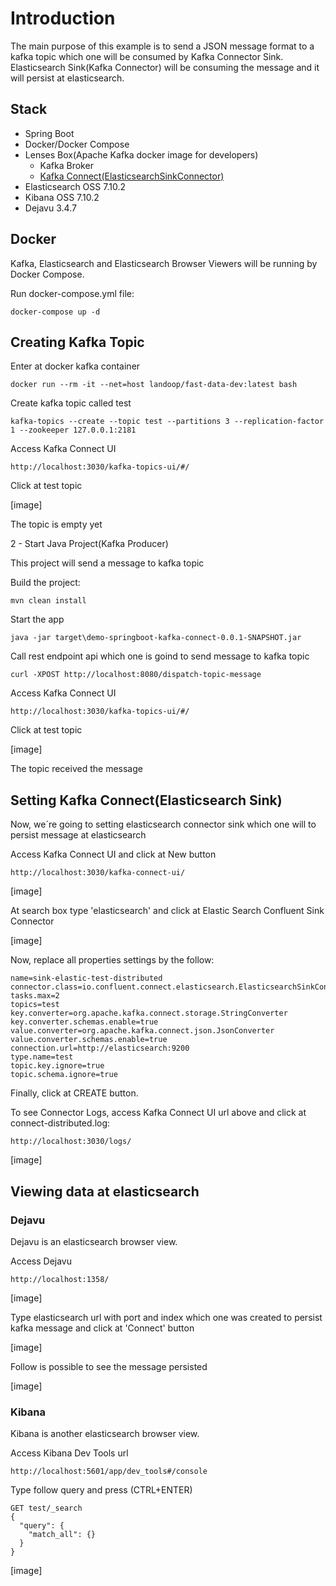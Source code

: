 # Introduction

The main purpose of this example is to send a JSON message format to a kafka topic which one will be consumed by Kafka Connector Sink.
Elasticsearch Sink(Kafka Connector) will be consuming the message and it will persist at elasticsearch.

## Stack
- Spring Boot
- Docker/Docker Compose
- Lenses Box(Apache Kafka docker image for developers)
  - Kafka Broker
  - [Kafka Connect(ElasticsearchSinkConnector)](https://docs.confluent.io/kafka-connect-elasticsearch/current/index.html)
- Elasticsearch OSS 7.10.2
- Kibana OSS 7.10.2
- Dejavu 3.4.7

## Docker

Kafka, Elasticsearch and Elasticsearch Browser Viewers will be running by Docker Compose.

Run docker-compose.yml file:
```
docker-compose up -d
```

## Creating Kafka Topic

Enter at docker kafka container
```
docker run --rm -it --net=host landoop/fast-data-dev:latest bash
```

Create kafka topic called test
```
kafka-topics --create --topic test --partitions 3 --replication-factor 1 --zookeeper 127.0.0.1:2181
```

Access Kafka Connect UI
```
http://localhost:3030/kafka-topics-ui/#/
```

Click at test topic

[image]

The topic is empty yet


2 - Start Java Project(Kafka Producer)

This project will send a message to kafka topic

Build the project:

```
mvn clean install
```

Start the app

```
java -jar target\demo-springboot-kafka-connect-0.0.1-SNAPSHOT.jar
``` 

Call rest endpoint api which one is goind to send message to kafka topic
```
curl -XPOST http://localhost:8080/dispatch-topic-message
```

Access Kafka Connect UI
```
http://localhost:3030/kafka-topics-ui/#/
```

Click at test topic

[image]

The topic received the message

## Setting Kafka Connect(Elasticsearch Sink)

Now, we´re going to setting elasticsearch connector sink which one will to persist message at elasticsearch

Access Kafka Connect UI and click at New button
 
```
http://localhost:3030/kafka-connect-ui/
```

[image]

At search box type 'elasticsearch' and click at Elastic Search Confluent Sink Connector

[image]

Now, replace all properties settings by the follow:

```
name=sink-elastic-test-distributed
connector.class=io.confluent.connect.elasticsearch.ElasticsearchSinkConnector
tasks.max=2
topics=test
key.converter=org.apache.kafka.connect.storage.StringConverter
key.converter.schemas.enable=true
value.converter=org.apache.kafka.connect.json.JsonConverter
value.converter.schemas.enable=true
connection.url=http://elasticsearch:9200
type.name=test
topic.key.ignore=true
topic.schema.ignore=true
```

Finally, click at CREATE button.

To see Connector Logs, access Kafka Connect UI url above and click at connect-distributed.log:

```
http://localhost:3030/logs/
```

[image]

## Viewing data at elasticsearch

### Dejavu

Dejavu is an elasticsearch browser view.

Access Dejavu
```
http://localhost:1358/
``` 

[image]

Type elasticsearch url with port and index which one was created to persist kafka message and click at 'Connect' button

[image]

Follow is possible to see the message persisted

[image]

### Kibana

Kibana is another elasticsearch browser view.

Access Kibana Dev Tools url
```
http://localhost:5601/app/dev_tools#/console
```

Type follow query and press (CTRL+ENTER)
```
GET test/_search
{
  "query": {
    "match_all": {}
  }
}
```

[image]
